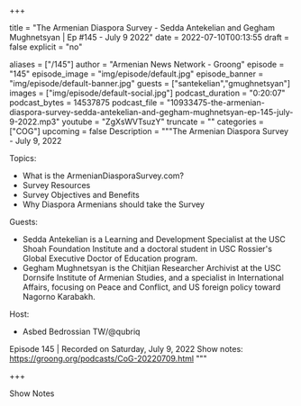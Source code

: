 
+++

title = "The Armenian Diaspora Survey - Sedda Antekelian and Gegham Mughnetsyan | Ep #145 - July 9 2022"
date = 2022-07-10T00:13:55
draft = false
explicit = "no"

aliases = ["/145"]
author = "Armenian News Network - Groong"
episode = "145"
episode_image = "img/episode/default.jpg"
episode_banner = "img/episode/default-banner.jpg"
guests = ["santekelian","gmughnetsyan"]
images = ["img/episode/default-social.jpg"]
podcast_duration = "0:20:07"
podcast_bytes = 14537875
podcast_file = "10933475-the-armenian-diaspora-survey-sedda-antekelian-and-gegham-mughnetsyan-ep-145-july-9-2022.mp3"
youtube = "ZgXsWVTsuzY"
truncate = ""
categories = ["COG"]
upcoming = false
Description = """The Armenian Diaspora Survey - July 9, 2022

Topics:
* What is the ArmenianDiasporaSurvey.com?
* Survey Resources
* Survey Objectives and Benefits
* Why Diaspora Armenians should take the Survey


Guests:
* Sedda Antekelian is a Learning and Development Specialist at the USC Shoah Foundation Institute and a doctoral student in USC Rossier's Global Executive Doctor of Education program.
* Gegham Mughnetsyan is the Chitjian Researcher Archivist at the USC Dornsife Institute of Armenian Studies, and a specialist in International Affairs, focusing on Peace and Conflict, and US foreign policy toward Nagorno Karabakh. 

Host:
* Asbed Bedrossian TW/@qubriq


Episode 145 | Recorded on Saturday, July 9, 2022
Show notes: https://groong.org/podcasts/CoG-20220709.html
"""

+++

Show Notes

